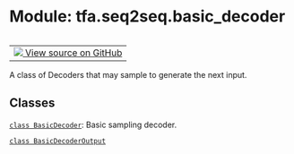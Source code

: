 <div itemscope itemtype="http://developers.google.com/ReferenceObject">
<meta itemprop="name" content="tfa.seq2seq.basic_decoder" />
<meta itemprop="path" content="Stable" />
</div>

# Module: tfa.seq2seq.basic_decoder


<table class="tfo-notebook-buttons tfo-api" align="left">

<td>
  <a target="_blank" href="https://github.com/tensorflow/addons/tree/r0.5/tensorflow_addons/seq2seq/basic_decoder.py">
    <img src="https://www.tensorflow.org/images/GitHub-Mark-32px.png" />
    View source on GitHub
  </a>
</td></table>



A class of Decoders that may sample to generate the next input.

<!-- Placeholder for "Used in" -->


## Classes

[`class BasicDecoder`](../../tfa/seq2seq/BasicDecoder.md): Basic sampling decoder.

[`class BasicDecoderOutput`](../../tfa/seq2seq/BasicDecoderOutput.md)

